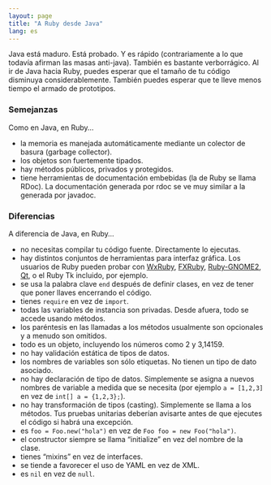 ```yaml
---
layout: page
title: "A Ruby desde Java"
lang: es
---
```


Java está maduro. Está probado. Y es rápido (contrariamente a lo que
todavía afirman las masas anti-java). También es bastante verborrágico.
Al ir de Java hacia Ruby, puedes esperar que el tamaño de tu código
disminuya considerablemente. También puedes esperar que te lleve menos
tiempo el armado de prototipos.

### Semejanzas

Como en Java, en Ruby…

* la memoria es manejada automáticamente mediante un colector de basura
  (garbage collector).
* los objetos son fuertemente tipados.
* hay métodos públicos, privados y protegidos.
* tiene herramientas de documentación embebidas (la de Ruby se llama
  RDoc). La documentación generada por rdoc se ve muy similar a la
  generada por javadoc.

### Diferencias

A diferencia de Java, en Ruby…

* no necesitas compilar tu código fuente. Directamente lo ejecutas.
* hay distintos conjuntos de herramientas para interfaz gráfica. Los
  usuarios de Ruby pueden probar con [WxRuby][1], [FXRuby][2],
  [Ruby-GNOME2][3], [Qt][4], o el Ruby Tk incluido, por ejemplo.
* se usa la palabra clave `end` después de definir clases, en vez de
  tener que poner llaves encerrando el código.
* tienes `require` en vez de `import`.
* todas las variables de instancia son privadas. Desde afuera, todo se
  accede usando métodos.
* los paréntesis en las llamadas a los métodos usualmente son opcionales
  y a menudo son omitidos.
* todo es un objeto, incluyendo los números como 2 y 3,14159.
* no hay validación estática de tipos de datos.
* los nombres de variables son sólo etiquetas. No tienen un tipo de dato
  asociado.
* no hay declaración de tipo de datos. Simplemente se asigna a nuevos
  nombres de variable a medida que se necesita (por ejemplo `a =
  [1,2,3]` en vez de `int[] a = {1,2,3};`).
* no hay transformación de tipos (casting). Simplemente se llama a los
  métodos. Tus pruebas unitarias deberían avisarte antes de que ejecutes
  el código si habrá una excepción.
* es `foo = Foo.new("hola")` en vez de `Foo foo = new Foo("hola")`.
* el constructor siempre se llama “initialize” en vez del nombre de la
  clase.
* tienes “mixins” en vez de interfaces.
* se tiende a favorecer el uso de YAML en vez de XML.
* es `nil` en vez de `null`.



[1]: https://github.com/eumario/wxruby
[2]: https://github.com/larskanis/fxruby
[3]: https://ruby-gnome2.osdn.jp/
[4]: https://github.com/ryanmelt/qtbindings/
